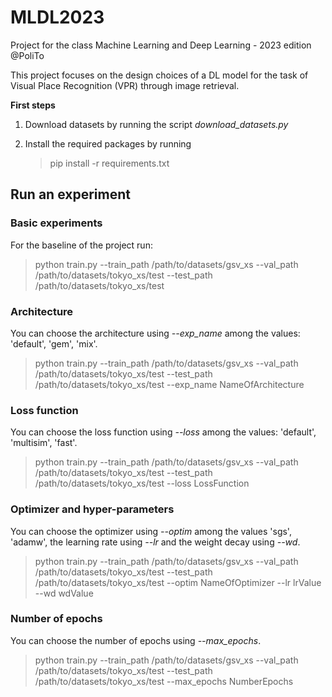 # MLDL2023
Project for the class Machine Learning and Deep Learning - 2023 edition @PoliTo

This project focuses on the design choices of a DL model for the task of Visual Place Recognition (VPR) through image retrieval.

<b>First steps</b>
1. Download datasets by running the script *download_datasets.py*
2. Install the required packages by running
   
   > pip install -r requirements.txt

## Run an experiment
### Basic experiments
For the baseline of the project run:
> python train.py --train_path /path/to/datasets/gsv_xs --val_path /path/to/datasets/tokyo_xs/test --test_path /path/to/datasets/tokyo_xs/test

### Architecture
You can choose the architecture using *--exp_name* among the values: 'default', 'gem', 'mix'.
> python train.py --train_path /path/to/datasets/gsv_xs --val_path /path/to/datasets/tokyo_xs/test --test_path /path/to/datasets/tokyo_xs/test --exp_name NameOfArchitecture

### Loss function
You can choose the loss function using *--loss* among the values: 'default', 'multisim', 'fast'.
> python train.py --train_path /path/to/datasets/gsv_xs --val_path /path/to/datasets/tokyo_xs/test --test_path /path/to/datasets/tokyo_xs/test --loss LossFunction

### Optimizer and hyper-parameters
You can choose the optimizer using *--optim* among the values 'sgs', 'adamw', the learning rate using *--lr* and the weight decay using *--wd*. 
> python train.py --train_path /path/to/datasets/gsv_xs --val_path /path/to/datasets/tokyo_xs/test --test_path /path/to/datasets/tokyo_xs/test --optim NameOfOptimizer --lr lrValue --wd wdValue

### Number of epochs
You can choose the number of epochs using *--max_epochs*.
> python train.py --train_path /path/to/datasets/gsv_xs --val_path /path/to/datasets/tokyo_xs/test --test_path /path/to/datasets/tokyo_xs/test --max_epochs NumberEpochs
